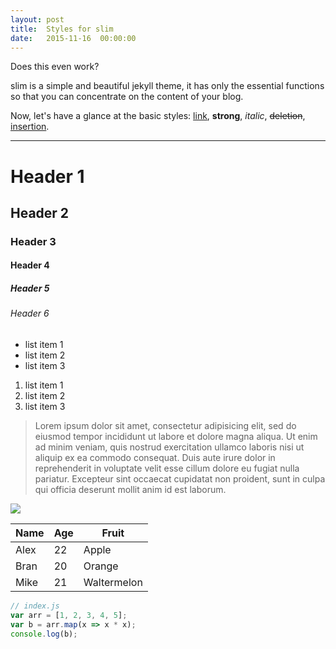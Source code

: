 ```yaml
---
layout: post
title:  Styles for slim
date:   2015-11-16  00:00:00
---
```

Does this even work?

slim is a simple and beautiful jekyll theme, it has only the essential functions
so that you can concentrate on the content of your blog.

Now, let's have a glance at the basic styles: [link](http://github.com/syaning/vida),
**strong**, *italic*, <del>deletion</del>, <ins>insertion</ins>.

<hr>

# Header 1

## Header 2

### Header 3

#### Header 4

##### Header 5

###### Header 6

- list item 1
- list item 2
- list item 3

1. list item 1
2. list item 2
3. list item 3

> Lorem ipsum dolor sit amet, consectetur adipisicing elit, sed do eiusmod tempor incididunt ut labore et dolore magna aliqua. Ut enim ad minim veniam, quis nostrud exercitation ullamco laboris nisi ut aliquip ex ea commodo consequat. Duis aute irure dolor in reprehenderit in voluptate velit esse cillum dolore eu fugiat nulla pariatur. Excepteur sint occaecat cupidatat non proident, sunt in culpa qui officia deserunt mollit anim id est laborum.

![]({{site.baseurl}}/images/image.png)

<table>
    <thead>
        <tr>
            <th>Name</th>
            <th>Age</th>
            <th>Fruit</th>
        </tr>
    </thead>
    <tbody>
        <tr>
            <td>Alex</td>
            <td>22</td>
            <td>Apple</td>
        </tr>
        <tr>
            <td>Bran</td>
            <td>20</td>
            <td>Orange</td>
        </tr>
        <tr>
            <td>Mike</td>
            <td>21</td>
            <td>Waltermelon</td>
        </tr>
    </tbody>
</table>

```javascript
// index.js
var arr = [1, 2, 3, 4, 5];
var b = arr.map(x => x * x);
console.log(b);
```
